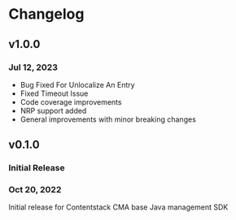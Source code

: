 # Changelog

## v1.0.0

### Jul 12, 2023
- Bug Fixed For Unlocalize An Entry
- Fixed Timeout Issue
- Code coverage improvements
- NRP support added
- General improvements with minor breaking changes

## v0.1.0

### Initial Release

### Oct 20, 2022
Initial release for Contentstack CMA base Java management SDK
